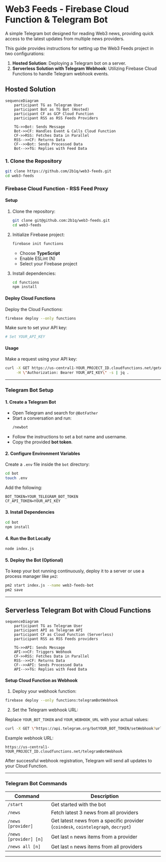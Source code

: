 # Web3 Feeds - Firebase Cloud Function & Telegram Bot

A simple Telegram bot designed for reading Web3 news, providing quick access to the latest updates from multiple news providers.

This guide provides instructions for setting up the Web3 Feeds project in two configurations:

1. **Hosted Solution**: Deploying a Telegram bot on a server.
2. **Serverless Solution with Telegram Webhook**: Utilizing Firebase Cloud Functions to handle Telegram webhook events.

## Hosted Solution

```mermaid
sequenceDiagram
    participant TG as Telegram User
    participant Bot as TG Bot (Hosted)
    participant CF as GCP Cloud Function
    participant RSS as RSS Feeds Providers
    
    TG->>Bot: Sends Message
    Bot->>CF: Handles Event & Calls Cloud Function
    CF->>RSS: Fetches Data in Parallel
    RSS-->>CF: Returns Data
    CF-->>Bot: Sends Processed Data
    Bot-->>TG: Replies with Feed Data
```

### 1. Clone the Repository

```bash
git clone https://github.com/2b1q/web3-feeds.git
cd web3-feeds
```

### Firebase Cloud Function - RSS Feed Proxy

#### Setup

1. Clone the repository:
   ```sh
   git clone git@github.com:2b1q/web3-feeds.git
   cd web3-feeds
   ```

2. Initialize Firebase project:
   ```sh
   firebase init functions
   ```
   - Choose **TypeScript**
   - Enable ESLint (N)
   - Select your Firebase project

3. Install dependencies:
   ```sh
   cd functions
   npm install
   ```

#### Deploy Cloud Functions

Deploy the Cloud Functions:
   ```sh
   firebase deploy --only functions
   ```

Make sure to set your API key:
   ```sh
   # Set YOUR_API_KEY
   ```

#### Usage

Make a request using your API key:
   ```sh
   curl -X GET https://us-central1-YOUR_PROJECT_ID.cloudfunctions.net/getAllFeeds \
        -H \"Authorization: Bearer YOUR_API_KEY\" -s | jq .
   ```

---

### Telegram Bot Setup

#### 1. Create a Telegram Bot

- Open Telegram and search for `@BotFather`
- Start a conversation and run:
  ```sh
  /newbot
  ```
- Follow the instructions to set a bot name and username.
- Copy the provided **bot token**.

#### 2. Configure Environment Variables

Create a `.env` file inside the `bot` directory:
   ```sh
   cd bot
   touch .env
   ```

Add the following:
   ```
   BOT_TOKEN=YOUR_TELEGRAM_BOT_TOKEN
   CF_API_TOKEN=YOUR_API_KEY
   ```

#### 3. Install Dependencies

   ```sh
   cd bot
   npm install
   ```

#### 4. Run the Bot Locally

   ```sh
   node index.js
   ```

#### 5. Deploy the Bot (Optional)

To keep your bot running continuously, deploy it to a server or use a process manager like `pm2`:
   ```sh
   pm2 start index.js --name web3-feeds-bot
   pm2 save
   ```

---

## Serverless Telegram Bot with Cloud Functions

```mermaid
sequenceDiagram
    participant TG as Telegram User
    participant API as Telegram API
    participant CF as Cloud Function (Serverless)
    participant RSS as RSS Feeds providers
    
    TG->>API: Sends Message
    API->>CF: Triggers Webhook
    CF->>RSS: Fetches Data in Parallel
    RSS-->>CF: Returns Data
    CF-->>API: Sends Processed Data
    API-->>TG: Replies with Feed Data
```

#### Setup Cloud Function as Webhook

1. Deploy your webhook function:

```sh
firebase deploy --only functions:telegramBotWebhook
```

2. Set the Telegram webhook URL:

Replace `YOUR_BOT_TOKEN` and `YOUR_WEBHOOK_URL` with your actual values:

```sh
curl -X GET \"https://api.telegram.org/botYOUR_BOT_TOKEN/setWebhook?url=YOUR_WEBHOOK_URL\"
```

Example webhook URL:

```
https://us-central1-YOUR_PROJECT_ID.cloudfunctions.net/telegramBotWebhook
```

After successful webhook registration, Telegram will send all updates to your Cloud Function.

---

### Telegram Bot Commands

| Command                | Description |
|------------------------|-------------|
| `/start`               | Get started with the bot |
| `/news`                | Fetch latest 3 news from all providers |
| `/news [provider]`     | Get latest news from a specific provider (`coindesk`, `cointelegraph`, `decrypt`) |
| `/news [provider] [n]` | Get last `n` news items from a provider |
| `/news all [n]`        | Get last `n` news items from all providers |

---
